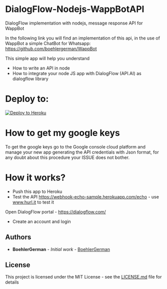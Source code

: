 # DialogFlow-Nodejs-WappBotAPI
DialogFlow implementation with nodejs, message response API for WappBot

In the following link you will find an implementation of this api, in the use of WappBot a simple ChatBot for Whatsapp:
https://github.com/boehlergerman/WappBot


This simple app will help you understand
- How to write an API in node
- How to integrate your node JS app with DialogFlow (API.AI) as dialogflow library

# Deploy to:
[![Deploy to Heroku](https://www.herokucdn.com/deploy/button.svg)](https://heroku.com/deploy)

# How to get my google keys
To get the google keys go to the Google console cloud platform and manage your new app generating the API credentials with Json format, for any doubt about this procedure your ISSUE does not bother. 

# How it works?
- Push this app to Heroku
- Test the API https://webhook-echo-sample.herokuapp.com/echo - use www.hurl.it to test it

Open DialogFlow portal - https://dialogflow.com/
- Create an account and login

## Authors

* **BoehlerGerman** - *Initial work* - [BoehlerGerman](https://github.com/boehlergerman)


## License

This project is licensed under the MIT License - see the [LICENSE.md](LICENSE.md) file for details
